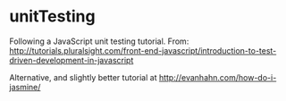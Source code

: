 # unitTesting
Following a JavaScript unit testing tutorial. From: http://tutorials.pluralsight.com/front-end-javascript/introduction-to-test-driven-development-in-javascript

Alternative, and slightly better tutorial at http://evanhahn.com/how-do-i-jasmine/
